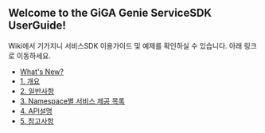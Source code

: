 **<h2>Welcome to the GiGA Genie ServiceSDK UserGuide!</h2>**
Wiki에서 기가지니 서비스SDK 이용가이드 및 예제를 확인하실 수 있습니다. 아래 링크로 이동하세요.

* [What's New?][What's New?]
* [1. 개요][1. 개요]
* [2. 일반사항][2. 일반사항]
* [3. Namespace별 서비스 제공 목록][3. Namespace별 서비스 제공 목록]
* [4. API설명][4. API설명]
* [5. 참고사항][5. 참고사항]

[What's New?]: https://github.com/ServiceSDK/UserGuide/wiki/What's-New%3F
[1. 개요]: https://github.com/ServiceSDK/UserGuide/wiki/1.-%EA%B0%9C%EC%9A%94
[2. 일반사항]: https://github.com/ServiceSDK/UserGuide/wiki/2.-%EC%9D%BC%EB%B0%98%EC%82%AC%ED%95%AD
[3. Namespace별 서비스 제공 목록]: https://github.com/ServiceSDK/UserGuide/wiki/3.-Namespace%EB%B3%84-%EC%84%9C%EB%B9%84%EC%8A%A4-%EC%A0%9C%EA%B3%B5-%EB%AA%A9%EB%A1%9D
[4. API설명]: https://github.com/ServiceSDK/UserGuide/wiki/4.-API-%EC%84%A4%EB%AA%85
[5. 참고사항]: https://github.com/ServiceSDK/UserGuide/wiki/5.-%EC%B0%B8%EA%B3%A0%EC%82%AC%ED%95%AD
